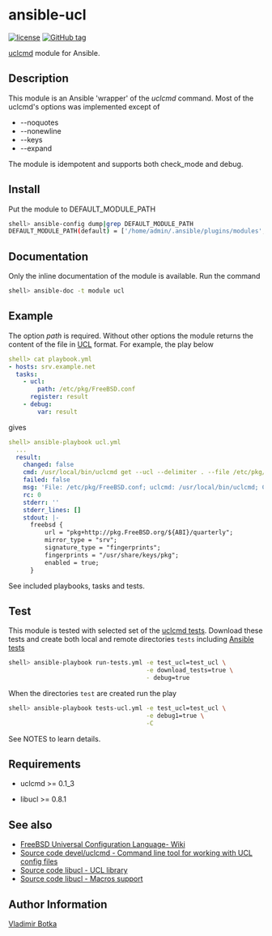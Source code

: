 # ansible-ucl

[![license](https://img.shields.io/badge/license-BSD-red.svg)](https://www.freebsd.org/doc/en/articles/bsdl-gpl/article.html)
[![GitHub tag](https://img.shields.io/github/v/tag/vbotka/ansible-ucl)](https://github.com/vbotka/ansible-ucl/tags)

[uclcmd](https://github.com/allanjude/uclcmd) module for Ansible.


## Description

This module is an Ansible 'wrapper' of the *uclcmd* command. Most of the
uclcmd's options was implemented except of

* --noquotes
* --nonewline
* --keys
* --expand

The module is idempotent and supports both check_mode and debug.


## Install

Put the module to DEFAULT_MODULE_PATH

```sh
shell> ansible-config dump|grep DEFAULT_MODULE_PATH
DEFAULT_MODULE_PATH(default) = ['/home/admin/.ansible/plugins/modules', '/usr/share/ansible/plugins/modules']
```


## Documentation

Only the inline documentation of the module is available. Run the command

```sh
shell> ansible-doc -t module ucl
```


## Example

The option *path* is required. Without other options the module returns the
content of the file in
[UCL](https://wiki.freebsd.org/UniversalConfigurationLanguage)
format. For example, the play below

```yaml
shell> cat playbook.yml
- hosts: srv.example.net
  tasks:
    - ucl:
        path: /etc/pkg/FreeBSD.conf
      register: result
    - debug:
        var: result
```

gives

```yaml
shell> ansible-playbook ucl.yml
  ...
  result:
    changed: false
    cmd: /usr/local/bin/uclcmd get --ucl --delimiter . --file /etc/pkg/FreeBSD.conf .
    failed: false
    msg: 'File: /etc/pkg/FreeBSD.conf; uclcmd: /usr/local/bin/uclcmd; Command get executed.'
    rc: 0
    stderr: ''
    stderr_lines: []
    stdout: |-
      freebsd {
          url = "pkg+http://pkg.FreeBSD.org/${ABI}/quarterly";
          mirror_type = "srv";
          signature_type = "fingerprints";
          fingerprints = "/usr/share/keys/pkg";
          enabled = true;
      }
```

See included playbooks, tasks and tests.


## Test

This module is tested with selected set of the
[uclcmd tests](https://github.com/allanjude/uclcmd/tree/master/tests).
Download these tests and create both local and remote directories ``tests``
including
[Ansible tests](https://github.com/vbotka/ansible-ucl/tree/master/tests.ansible)

```sh
shell> ansible-playbook run-tests.yml -e test_ucl=test_ucl \
                                      -e download_tests=true \
									  - debug=true
```

When the directories ``test`` are created run the play

```sh
shell> ansible-playbook tests-ucl.yml -e test_ucl=test_ucl \
                                      -e debug1=true \
									  -C
```

See NOTES to learn details.


## Requirements

* uclcmd >= 0.1_3

* libucl >= 0.8.1


## See also

* [FreeBSD Universal Configuration Language- Wiki](https://wiki.freebsd.org/UniversalConfigurationLanguage)
* [Source code devel/uclcmd - Command line tool for working with UCL config files](https://github.com/allanjude/uclcmd)
* [Source code libucl - UCL library](https://github.com/vstakhov/libucl/)
* [Source code libucl - Macros support](https://github.com/vstakhov/libucl/#macros-support)


## Author Information

[Vladimir Botka](https://botka.info)
